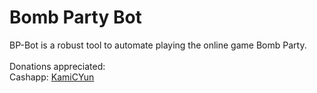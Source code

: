 # Bomb Party Bot
 BP-Bot is a robust tool to automate playing the online game Bomb Party.
<br>
<br>
Donations appreciated:
<br>
Cashapp: [KamiCYun](https://cash.app/$KamiCYun)
